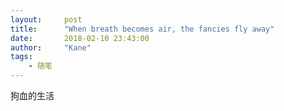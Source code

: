 ```yaml
---
layout:     post
title:      "When breath becomes air, the fancies fly away"
date:       2018-02-10 23:43:00
author:     "Kane"
tags: 
	- 随笔
---
```


狗血的生活</br>


